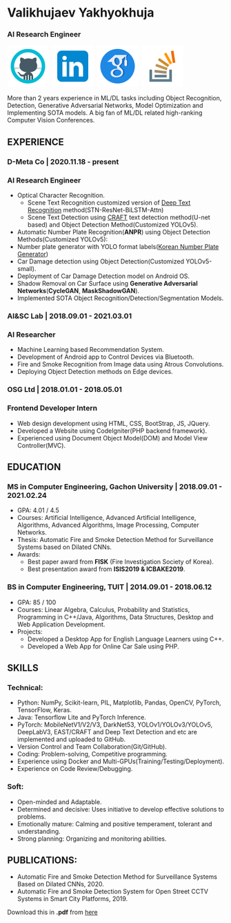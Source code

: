# Valikhujaev Yakhyokhuja


### AI Research Engineer

[![](./icons/icons8-github.svg)](https://github.com/yakhyo) &nbsp;[![](./icons/icons8-linkedin.svg)](https://www.linkedin.com/in/y-valikhujaev/) &nbsp;[![](./icons/icons8-google-scholar.svg)](https://scholar.google.com/citations?user=I66QbJIAAAAJ&hl=en) &nbsp;[![](./icons/icons8-stack-overflow.svg)](https://stackoverflow.com/users/14815986/yakhyo) 

More than 2 years experience in ML/DL tasks including Object Recognition, Detection, Generative Adversarial Networks, Model Optimization and Implementing SOTA models. A big fan of ML/DL related high-ranking Computer Vision Conferences.

## EXPERIENCE

### D-Meta Co | 2020.11.18 - present

### AI Research Engineer

 - Optical Character Recognition.
   - Scene Text Recognition customized version of [Deep Text Recognition](https://github.com/yakhyo/ClovaAI-Deep-Text-Recognition) method(STN-ResNet-BiLSTM-Attn)
   - Scene Text Detection using [CRAFT](https://github.com/yakhyo/ClovaAI-CRAFT) text detection method(U-net based) and Object Detection Method(Customized YOLOv5).
 - Automatic Number Plate Recognition(**ANPR**) using Object Detection Methods(Customized YOLOv5):
 - Number plate generator with YOLO format labels([Korean Number Plate Generator](https://github.com/yakhyo/Korean-License-Plate-Generator))
 - Car Damage detection using Object Detection(Customized YOLOv5-small).
 - Deployment of Car Damage Detection model on Android OS.
 - Shadow Removal on Car Surface using **Generative Adversarial Networks**(**CycleGAN**, **MaskShadowGAN**).
 - Implemented SOTA Object Recognition/Detection/Segmentation Models.

### AI&SC Lab | 2018.09.01 - 2021.03.01

### AI Researcher

 - Machine Learning based Recommendation System.
 - Development of Android app to Control Devices via Bluetooth.
 - Fire and Smoke Recognition from Image data using Atrous Convolutions.
 - Deploying Object Detection methods on Edge devices.

### OSG Ltd | 2018.01.01 - 2018.05.01

### Frontend Developer Intern

 - Web design development using HTML, CSS, BootStrap, JS, JQuery.
 - Developed a Website using CodeIgniter(PHP backend framework).
 - Experienced  using Document Object Model(DOM) and Model View Controller(MVC).

## EDUCATION

### MS in Computer Engineering, Gachon University | 2018.09.01 - 2021.02.24

 - GPA: 4.01 / 4.5
 - Courses: Artificial Intelligence, Advanced Artificial Intelligence, Algorithms, Advanced Algorithms, Image Processing, Computer Networks.
 - Thesis: Automatic Fire and Smoke Detection Method for Surveillance Systems based on Dilated CNNs.
 - Awards:
   - Best paper award from **FISK** (Fire Investigation Society of Korea).
   - Best presentation award from **ISIS2019 & ICBAKE2019**.

### BS in Computer Engineering, TUIT | 2014.09.01 - 2018.06.12

 - GPA: 85 / 100
 - Courses: Linear Algebra, Calculus, Probability and Statistics, Programming in C++/Java, Algorithms, Data Structures, Desktop and Web Application Development.
 - Projects: 
   - Developed a Desktop App for English Language Learners  using C++.
   - Developed a Web App for Online Car Sale using PHP.

## SKILLS

### Technical:

 - Python: NumPy, Scikit-learn, PIL, Matplotlib, Pandas, OpenCV, PyTorch, TensorFlow, Keras.
 - Java: Tensorflow Lite and PyTorch Inference.
 - PyTorch: MobileNetV1/V2/V3, DarkNet53, YOLOv1/YOLOv3/YOLOv5, DeepLabV3, EAST/CRAFT and Deep Text Detection and etc are implemented and uploaded to GitHub.
 - Version Control and Team Collaboration(Git/GitHub).
 - Coding: Problem-solving, Competitive programming.
 - Experience using Docker and Multi-GPUs(Training/Testing/Deployment).
 - Experience on Code Review/Debugging.

### Soft:

 - Open-minded and Adaptable.
 - Determined and decisive: Uses initiative to develop effective solutions to problems.
 - Emotionally mature: Calming and positive temperament, tolerant and understanding.
 - Strong planning: Organizing and monitoring abilities.

## PUBLICATIONS:

 - Automatic Fire and Smoke Detection Method for Surveillance Systems Based on Dilated CNNs, 2020.
 - Automatic Fire and Smoke Detection System for Open Street CCTV Systems in Smart City Platforms, 2019.


Download this in **.pdf** from [here](./assets/cv_yakhyokhuja_valikhujaev.pdf)
